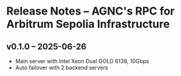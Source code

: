 # Release Notes – AGNC's RPC for Arbitrum Sepolia Infrastructure

## v0.1.0 – 2025-06-26
- Main server with Intel Xeon Dual GOLD 6138, 10Gbps
- Auto failover with 2 backend servers

